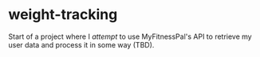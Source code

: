 # weight-tracking
Start of a project where I *attempt* to use MyFitnessPal's API to retrieve my user data and process it in some way (TBD).
